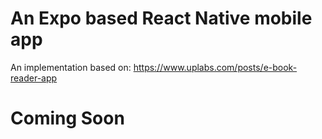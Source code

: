 # An Expo based React Native mobile app

An implementation based on: https://www.uplabs.com/posts/e-book-reader-app

Coming Soon
=============
